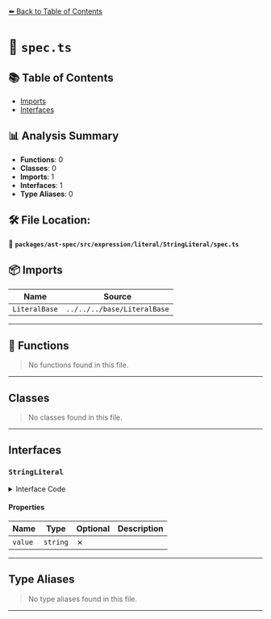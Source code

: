 [⬅️ Back to Table of Contents](../../../../../../index.md)

# 📄 `spec.ts`

## 📚 Table of Contents

- [Imports](#imports)
- [Interfaces](#interfaces)

## 📊 Analysis Summary

- **Functions**: 0
- **Classes**: 0
- **Imports**: 1
- **Interfaces**: 1
- **Type Aliases**: 0

## 🛠️ File Location:
📂 **`packages/ast-spec/src/expression/literal/StringLiteral/spec.ts`**

## 📦 Imports

| Name | Source |
|------|--------|
| `LiteralBase` | `../../../base/LiteralBase` |


---

## 🔧 Functions

> No functions found in this file.


---

## Classes

> No classes found in this file.


---

## Interfaces

### `StringLiteral`

<details><summary>Interface Code</summary>

```ts
export interface StringLiteral extends LiteralBase {
  value: string;
}
```
</details>

#### Properties

| Name | Type | Optional | Description |
|------|------|----------|-------------|
| `value` | `string` | ✗ |  |


---

## Type Aliases

> No type aliases found in this file.


---